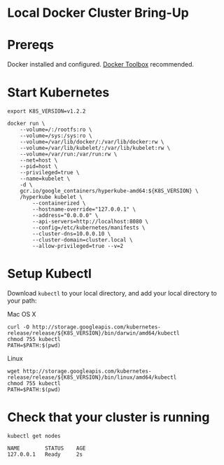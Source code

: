 # Local Docker Cluster Bring-Up

# Prereqs

Docker installed and
configured. [Docker Toolbox](https://docs.docker.com/toolbox/overview/)
recommended.

# Start Kubernetes

```
export K8S_VERSION=v1.2.2
```

```
docker run \
    --volume=/:/rootfs:ro \
    --volume=/sys:/sys:ro \
    --volume=/var/lib/docker/:/var/lib/docker:rw \
    --volume=/var/lib/kubelet/:/var/lib/kubelet:rw \
    --volume=/var/run:/var/run:rw \
    --net=host \
    --pid=host \
    --privileged=true \
    --name=kubelet \
    -d \
    gcr.io/google_containers/hyperkube-amd64:${K8S_VERSION} \
    /hyperkube kubelet \
        --containerized \
        --hostname-override="127.0.0.1" \
        --address="0.0.0.0" \
        --api-servers=http://localhost:8080 \
        --config=/etc/kubernetes/manifests \
        --cluster-dns=10.0.0.10 \
        --cluster-domain=cluster.local \
        --allow-privileged=true --v=2
```

# Setup Kubectl

Download `kubectl` to your local directory, and add your local
directory to your path:

Mac OS X
```
curl -O http://storage.googleapis.com/kubernetes-release/release/${K8S_VERSION}/bin/darwin/amd64/kubectl
chmod 755 kubectl
PATH=$PATH:$(pwd)
```

Linux
```
wget http://storage.googleapis.com/kubernetes-release/release/${K8S_VERSION}/bin/linux/amd64/kubectl
chmod 755 kubectl
PATH=$PATH:$(pwd)
```

# Check that your cluster is running

```
kubectl get nodes
```
```
NAME        STATUS    AGE
127.0.0.1   Ready     2s
```
